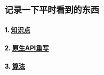 # 记录一下平时看到的东西

## 1. [知识点](https://github.com/chun1hao/MyBlog/tree/master/base)
## 2. [原生API重写](https://github.com/chun1hao/MyBlog/tree/master/API)
## 3. [算法](https://github.com/chun1hao/MyBlog/tree/master/algorithm)
